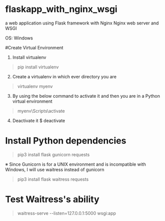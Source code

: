 # flaskapp_with_nginx_wsgi
a web application using Flask framework with Nginx Nginx web server and WSGI

OS: Windows


#Create Virtual Environment
1. Install virtualenv
> pip install virtualenv

2. Create a virtualenv in which ever directory you are
> virtualenv myenv

3. By using the below command to activate it and then you are in a Python virtual environment
> myenv\Scripts\activate

4. Deactivate it
$ deactivate

# Install Python dependencies
> pip3 install flask gunicorn requests

※ Since Gunicorn is for a UNIX environment and is incompatible with Windows,
I will use waitress instead of gunicorn
> pip3 install flask waitress requests


# Test Waitress's ability
> waitress-serve --listen=127.0.0.1:5000 wsgi:app
